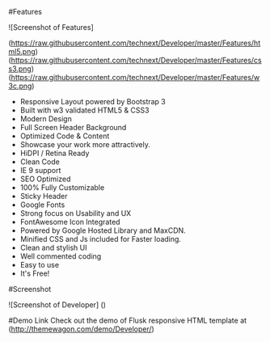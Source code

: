 #Features

![Screenshot of Features]

(https://raw.githubusercontent.com/technext/Developer/master/Features/html5.png) (https://raw.githubusercontent.com/technext/Developer/master/Features/css3.png) (https://raw.githubusercontent.com/technext/Developer/master/Features/w3c.png)

- Responsive Layout powered by Bootstrap 3
- Built with w3 validated HTML5 & CSS3
- Modern Design
- Full Screen Header Background
- Optimized Code & Content
- Showcase your work more attractively.
- HiDPI / Retina Ready
- Clean Code
- IE 9 support
- SEO Optimized
- 100% Fully Customizable
- Sticky Header
- Google Fonts
- Strong focus on Usability and UX
- FontAwesome Icon Integrated
- Powered by Google Hosted Library and MaxCDN. 
- Minified CSS and Js included for Faster loading. 
- Clean and stylish UI
- Well commented coding
- Easy to use
- It's Free!

#Screenshot


![Screenshot of Developer]
()

#Demo Link
Check out the demo of Flusk responsive HTML template at (http://themewagon.com/demo/Developer/)





